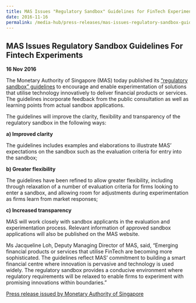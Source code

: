 ```yaml
---
title: MAS Issues "Regulatory Sandbox" Guidelines for FinTech Experiments
date: 2016-11-16
permalink: /media-hub/press-releases/mas-issues-regulatory-sandbox-guidelines-for-fintech-experiments/
---
```

## MAS Issues Regulatory Sandbox Guidelines For Fintech Experiments

**16 Nov 2016**

The Monetary Authority of Singapore (MAS) today published its [“regulatory sandbox” guidelines](https://www.mas.gov.sg/-/media/MAS/Smart-Financial-Centre/Sandbox/FinTech-Regulatory-Sandbox-Guidelines-19Feb2018.pdf?la=en&hash=B1D36C055AA641F580058339009448CC19A014F7) to encourage and enable experimentation of solutions that utilise technology innovatively to deliver financial products or services. The guidelines incorporate feedback from the public consultation as well as learning points from actual sandbox applications.

The guidelines will improve the clarity, flexibility and transparency of the regulatory sandbox in the following ways:

**a) Improved clarity**

The guidelines includes examples and elaborations to illustrate MAS’ expectations on the sandbox such as the evaluation criteria for entry into the sandbox;  
   
**b) Greater flexibility**

The guidelines have been refined to allow greater flexibility, including through relaxation of a number of evaluation criteria for firms looking to enter a sandbox, and allowing room for adjustments during experimentation as firms learn from market responses;  

**c) Increased transparency**

MAS will work closely with sandbox applicants in the evaluation and experimentation process. Relevant information of approved sandbox applications will also be published on the MAS website.

Ms Jacqueline Loh, Deputy Managing Director of MAS, said, “Emerging financial products or services that utilise FinTech are becoming more sophisticated. The guidelines reflect MAS’ commitment to building a smart financial centre where innovation is pervasive and technology is used widely. The regulatory sandbox provides a conducive environment where regulatory requirements will be relaxed to enable firms to experiment with promising innovations within boundaries.”

[Press release issued by Monetary Authority of Singapore](https://www.mas.gov.sg/news/media-releases/2016/mas-issues-regulatory-sandbox-guidelines-for-fintech-experiments)